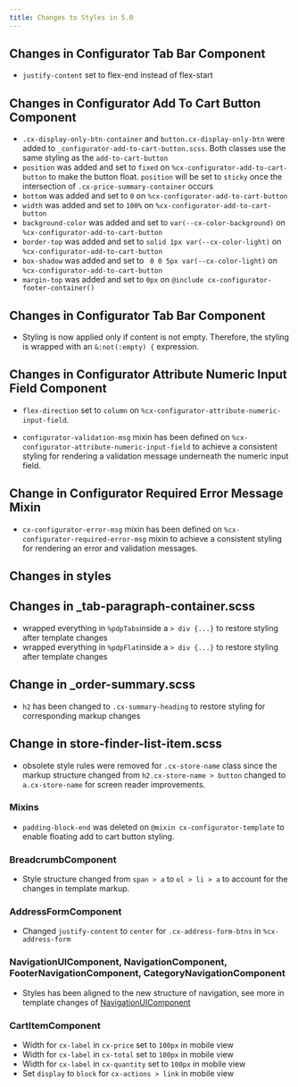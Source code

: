 ```yaml
---
title: Changes to Styles in 5.0
---
```


## Changes in Configurator Tab Bar Component

- `justify-content` set to flex-end instead of flex-start

## Changes in Configurator Add To Cart Button Component

- `.cx-display-only-btn-container` and `button.cx-display-only-btn` were added to `_configurator-add-to-cart-button.scss`.
  Both classes use the same styling as the `add-to-cart-button`
- `position` was added and set to `fixed` on `%cx-configurator-add-to-cart-button` to make the button float. `position` will be set to `sticky` once the intersection of `.cx-price-summary-container` occurs
- `bottom` was added and set to `0` on `%cx-configurator-add-to-cart-button` 
- `width` was added and set to `100%` on `%cx-configurator-add-to-cart-button` 
- `background-color` was added and set to `var(--cx-color-background)` on `%cx-configurator-add-to-cart-button` 
- `border-top` was added and set to `solid 1px var(--cx-color-light)` on `%cx-configurator-add-to-cart-button` 
- `box-shadow` was added and set to ` 0 0 5px var(--cx-color-light)` on `%cx-configurator-add-to-cart-button` 
- `margin-top` was added and set to `0px` on `@include cx-configurator-footer-container()` 


## Changes in Configurator Tab Bar Component

- Styling is now applied only if content is not empty. Therefore, the styling is wrapped with an `&:not(:empty) {` expression.

## Changes in Configurator Attribute Numeric Input Field Component

- `flex-direction` set to `column` on `%cx-configurator-attribute-numeric-input-field`.

- `configurator-validation-msg` mixin has been defined on `%cx-configurator-attribute-numeric-input-field` to achieve a consistent styling for rendering a validation message underneath the numeric input field.

## Change in Configurator Required Error Message Mixin

- `cx-configurator-error-msg` mixin has been defined on `%cx-configurator-required-error-msg` mixin to achieve a consistent styling for rendering an error and validation messages.


## Changes in styles

## Changes in _tab-paragraph-container.scss

- wrapped everything in `%pdpTabs`inside a `> div {...}` to restore styling after template changes
- wrapped everything in `%pdpFlat`inside a `> div {...}` to restore styling after template changes

## Change in _order-summary.scss

- `h2` has been changed to `.cx-summary-heading` to restore styling for corresponding markup changes 

## Change in store-finder-list-item.scss

- obsolete style rules were removed for `.cx-store-name` class since the markup structure changed from `h2.cx-store-name > button` changed to `a.cx-store-name` for screen reader improvements. 
### Mixins
- `padding-block-end` was deleted on `@mixin cx-configurator-template` to enable floating add to cart button styling. 

### BreadcrumbComponent 

- Style structure changed from `span > a` to `ol > li > a` to account for the changes in template markup. 

### AddressFormComponent

- Changed `justify-content` to `center` for `.cx-address-form-btns` in `%cx-address-form`

### NavigationUIComponent, NavigationComponent, FooterNavigationComponent, CategoryNavigationComponent

- Styles has been aligned to the new structure of navigation, see more in template changes of [NavigationUIComponent](./5_0.md#NavigationUIComponent)

### CartItemComponent

- Width for `cx-label` in `cx-price` set to `100px` in mobile view
- Width for `cx-label` in `cx-total` set to `100px` in mobile view
- Width for `cx-label` in `cx-quantity` set to `100px` in mobile view
- Set `display` to `block` for `cx-actions > link` in mobile view
